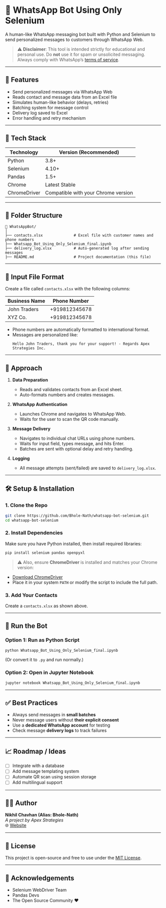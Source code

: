 # 🤖 WhatsApp Bot Using Only Selenium

A human-like WhatsApp messaging bot built with Python and Selenium to send personalized messages to customers through WhatsApp Web.

> ⚠️ **Disclaimer**: This tool is intended strictly for educational and personal use. Do **not** use it for spam or unsolicited messaging. Always comply with WhatsApp’s [terms of service](https://www.whatsapp.com/legal/terms-of-service).

---

## 🚀 Features

- Send personalized messages via WhatsApp Web
- Reads contact and message data from an Excel file
- Simulates human-like behavior (delays, retries)
- Batching system for message control
- Delivery log saved to Excel
- Error handling and retry mechanism

---

## 🧰 Tech Stack

| Technology | Version (Recommended) |
|------------|-----------------------|
| Python     | 3.8+                  |
| Selenium   | 4.10+                 |
| Pandas     | 1.5+                  |
| Chrome     | Latest Stable         |
| ChromeDriver | Compatible with your Chrome version |

---

## 📂 Folder Structure

```
📁 WhatsAppBot/
│
├── contacts.xlsx              # Excel file with customer names and phone numbers
├── Whatsapp_Bot_Using_Only_Selenium_final.ipynb
├── delivery_log.xlsx          # Auto-generated log after sending messages
├── README.md                  # Project documentation (this file)
```

---

## 📄 Input File Format

Create a file called `contacts.xlsx` with the following columns:

| Business Name | Phone Number     |
|---------------|------------------|
| John Traders  | +919812345678    |
| XYZ Co.       | +919812345678    |

- Phone numbers are automatically formatted to international format.
- Messages are personalized like:
  ```
  Hello John Traders, thank you for your support! - Regards Apex Strategies Inc.
  ```

---

## 🧠 Approach

1. **Data Preparation**  
   - Reads and validates contacts from an Excel sheet.
   - Auto-formats numbers and creates messages.

2. **WhatsApp Authentication**  
   - Launches Chrome and navigates to WhatsApp Web.
   - Waits for the user to scan the QR code manually.

3. **Message Delivery**  
   - Navigates to individual chat URLs using phone numbers.
   - Waits for input field, types message, and hits Enter.
   - Batches are sent with optional delay and retry handling.

4. **Logging**  
   - All message attempts (sent/failed) are saved to `delivery_log.xlsx`.

---

## 🛠️ Setup & Installation

### 1. Clone the Repo

```bash
git clone https://github.com/Bhole-Nath/whatsapp-bot-selenium.git
cd whatsapp-bot-selenium
```

### 2. Install Dependencies

Make sure you have Python installed, then install required libraries:

```bash
pip install selenium pandas openpyxl
```

> ⚠️ Also, ensure **ChromeDriver** is installed and matches your Chrome version:
- [Download ChromeDriver](https://sites.google.com/a/chromium.org/chromedriver/downloads)
- Place it in your system `PATH` or modify the script to include the full path.

### 3. Add Your Contacts

Create a `contacts.xlsx` as shown above.

---

## 🧪 Run the Bot

### Option 1: Run as Python Script

```bash
python Whatsapp_Bot_Using_Only_Selenium_final.ipynb
```

(Or convert it to `.py` and run normally.)

### Option 2: Open in Jupyter Notebook

```bash
jupyter notebook Whatsapp_Bot_Using_Only_Selenium_final.ipynb
```

---

## ✅ Best Practices

- Always send messages in **small batches**
- Never message users without **their explicit consent**
- Use a **dedicated WhatsApp account** for testing
- Check message **delivery logs** to track failures

---

## 📈 Roadmap / Ideas

- [ ] Integrate with a database
- [ ] Add message templating system
- [ ] Automate QR scan using session storage
- [ ] Add multilingual support

---

## 🧑‍💻 Author

**Nikhil Chavhan (Alias: Bhole-Nath)**  
_A project by Apex Strategies_  
🌐 [Website](https://apexstrategies.in)

---

## 📜 License

This project is open-source and free to use under the [MIT License](LICENSE).

---

## 🙏 Acknowledgements

- Selenium WebDriver Team
- Pandas Devs
- The Open Source Community ❤️
